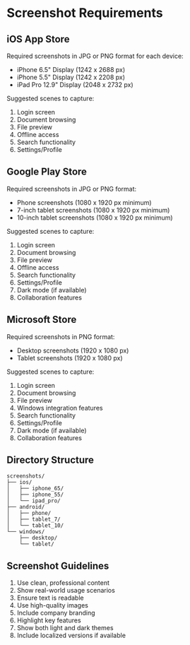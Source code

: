 # Screenshot Requirements

## iOS App Store
Required screenshots in JPG or PNG format for each device:
- iPhone 6.5" Display (1242 x 2688 px)
- iPhone 5.5" Display (1242 x 2208 px)
- iPad Pro 12.9" Display (2048 x 2732 px)

Suggested scenes to capture:
1. Login screen
2. Document browsing
3. File preview
4. Offline access
5. Search functionality
6. Settings/Profile

## Google Play Store
Required screenshots in JPG or PNG format:
- Phone screenshots (1080 x 1920 px minimum)
- 7-inch tablet screenshots (1080 x 1920 px minimum)
- 10-inch tablet screenshots (1080 x 1920 px minimum)

Suggested scenes to capture:
1. Login screen
2. Document browsing
3. File preview
4. Offline access
5. Search functionality
6. Settings/Profile
7. Dark mode (if available)
8. Collaboration features

## Microsoft Store
Required screenshots in PNG format:
- Desktop screenshots (1920 x 1080 px)
- Tablet screenshots (1920 x 1080 px)

Suggested scenes to capture:
1. Login screen
2. Document browsing
3. File preview
4. Windows integration features
5. Search functionality
6. Settings/Profile
7. Dark mode (if available)
8. Collaboration features

## Directory Structure
```
screenshots/
├── ios/
│   ├── iphone_65/
│   ├── iphone_55/
│   └── ipad_pro/
├── android/
│   ├── phone/
│   ├── tablet_7/
│   └── tablet_10/
└── windows/
    ├── desktop/
    └── tablet/
```

## Screenshot Guidelines
1. Use clean, professional content
2. Show real-world usage scenarios
3. Ensure text is readable
4. Use high-quality images
5. Include company branding
6. Highlight key features
7. Show both light and dark themes
8. Include localized versions if available 